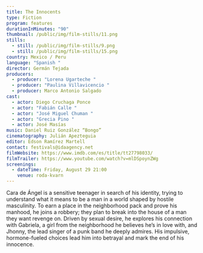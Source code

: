 ```yaml
---
title: The Innocents
type: Fiction
program: features
durationInMinutes: "90"
thumbnail: /public/img/film-stills/11.png
stills:
  - still: /public/img/film-stills/9.png
  - still: /public/img/film-stills/15.png
country: Mexico / Peru
language: "Spanish "
director: Germán Tejada
producers:
  - producer: "Lorena Ugarteche "
  - producer: "Paulina Villavicencio "
  - producer: Marco Antonio Salgado
cast:
  - actor: Diego Cruchaga Ponce
  - actor: "Fabián Calle "
  - actor: "José Miguel Chuman "
  - actor: "Grecia Pino "
  - actor: José Masías
music: Daniel Ruiz González “Bongo”
cinematography: Julián Apezteguia
editor: Edson Ramírez Martell
contact: festivals@idaagency.net
filmWebsite: https://www.imdb.com/es/title/tt27798033/
filmTrailer: https://www.youtube.com/watch?v=mlDSpoynZWg
screenings:
  - dateTime: Friday, August 29 21:00
    venue: roda-kvarn
---
```

Cara de Ángel is a sensitive teenager in search of his identity, trying to understand what it means to be a man in a world shaped by hostile masculinity. To earn a place in the neighborhood pack and prove his manhood, he joins a robbery; they plan to break into the house of a man they want revenge on. Driven by sexual desire, he explores his connection with Gabriela, a girl from the neighborhood he believes he’s in love with, and Jhonny, the lead singer of a punk band he deeply admires. His impulsive, hormone-fueled choices lead him into betrayal and mark the end of his innocence.